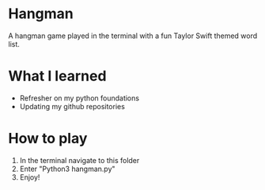 # Hangman
A hangman game played in the terminal with a fun Taylor Swift themed word list. 

# What I learned
* Refresher on my python foundations
* Updating my github repositories

# How to play
1) In the terminal navigate to this folder
2) Enter "Python3 hangman.py"
3) Enjoy! 

